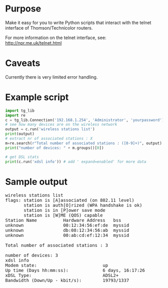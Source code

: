 Purpose
=======
Make it easy for you to write Python scripts that interact with the
telnet interface of Thomson/Technicolor routers.

For more information on the telnet interface, see: http://npr.me.uk/telnet.html

Caveats
=======
Currently there is very limited error handling.

Example script
==============
```python
import tg_lib
import re
c = tg_lib.Connection('192.168.1.254', 'Administrator', 'yourpassword')
# see how many devices are on the wireless network
output = c.run('wireless stations list')
print(output)
# extract nr of associated stations : X
m=re.search(r"Total number of associated stations : ([0-9]+)", output)
print("number of devices: " + m.groups()[0])

# get DSL stats
print(c.run('xdsl info')) # add ' expand=enabled' for more data
```

Sample output
=============
<pre>
wireless stations list
flags: station is [A]associated (on 802.11 level)
       station is auth[O]rized (WPA handshake is ok)
       station is in [P]ower save mode
       station is [W]ME (QOS) capable
Station Name          Hardware Address   bss                             Flags      Time (assoc/idle)   
unknown               00:12:34:56:ef:de  myssid                                AO-W  167/0
unknown               db:08:12:34:56:ab  myssid                                AOPW  236/0
unknown               00:ab:cd:ef:12:34  myssid                                AOPW  2834/0

Total number of associated stations : 3

number of devices: 3
xdsl info
Modem state:                  		 up
Up time (Days hh:mm:ss):      		 6 days, 16:17:26
xDSL Type:                    		 ADSL2+
Bandwidth (Down/Up - kbit/s): 		 19793/1337
</pre>
